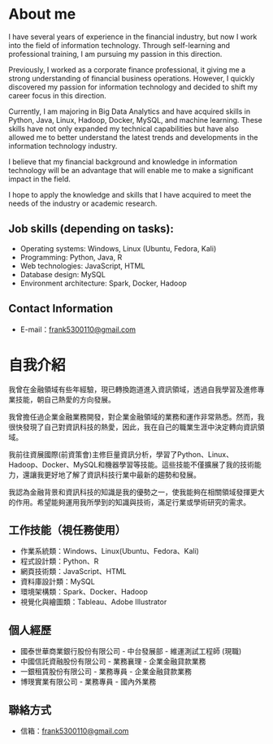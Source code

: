# About me

I have several years of experience in the financial industry, but now I work into the field of information technology. Through self-learning and professional training, I am pursuing my passion in this direction.

Previously, I worked as a corporate finance professional, it giving me a strong understanding of financial business operations. However, I quickly discovered my passion for information technology and decided to shift my career focus in this direction.

Currently, I am majoring in Big Data Analytics and have acquired skills in Python, Java, Linux, Hadoop, Docker, MySQL, and machine learning. These skills have not only expanded my technical capabilities but have also allowed me to better understand the latest trends and developments in the information technology industry.

I believe that my financial background and knowledge in information technology will be an advantage that will enable me to make a significant impact in the field.

I hope to apply the knowledge and skills that I have acquired to meet the needs of the industry or academic research.


## Job skills (depending on tasks):
- Operating systems: Windows, Linux (Ubuntu, Fedora, Kali)
- Programming: Python, Java, R
- Web technologies: JavaScript, HTML
- Database design: MySQL
- Environment architecture: Spark, Docker, Hadoop


## Contact Information
- E-mail：frank5300110@gmail.com


# 自我介紹

我曾在金融領域有些年經驗，現已轉換跑道進入資訊領域，透過自我學習及進修專業技能，朝自己熱愛的方向發展。

我曾擔任過企業金融業務開發，對企業金融領域的業務和運作非常熟悉。然而，我很快發現了自己對資訊科技的熱愛，因此，我在自己的職業生涯中決定轉向資訊領域。

我前往資展國際(前資策會)主修巨量資訊分析，學習了Python、Linux、Hadoop、Docker、MySQL和機器學習等技能。這些技能不僅擴展了我的技術能力，還讓我更好地了解了資訊科技行業中最新的趨勢和發展。

我認為金融背景和資訊科技的知識是我的優勢之一，使我能夠在相關領域發揮更大的作用。希望能夠運用我所學到的知識與技術，滿足行業或學術研究的需求。


## 工作技能（視任務使用）
- 作業系統類：Windows、Linux(Ubuntu、Fedora、Kali)
- 程式設計類：Python、R
- 網頁技術類：JavaScript、HTML
- 資料庫設計類：MySQL
- 環境架構類：Spark、Docker、Hadoop
- 視覺化與繪圖類：Tableau、Adobe Illustrator


## 個人經歷
- 國泰世華商業銀行股份有限公司 - 中台發展部 - 維運測試工程師 (現職)
- 中國信託資融股份有限公司 - 業務襄理 - 企業金融貸款業務
- 一銀租賃股份有限公司 - 業務專員 - 企業金融貸款業務
- 博琝實業有限公司 - 業務專員 - 國內外業務


## 聯絡方式
- 信箱：frank5300110@gmail.com

